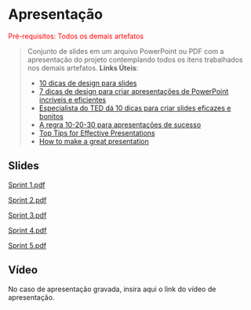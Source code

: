 
# Apresentação

<span style="color:red">Pré-requisitos: Todos os demais artefatos</span>


> Conjunto de slides em um arquivo PowerPoint ou PDF
> com a apresentação do projeto contemplando todos os
> itens trabalhados nos demais artefatos. 
> **Links Úteis**:
> - [10 dicas de design para slides](https://rockcontent.com/blog/design-para-slides/)
> - [7 dicas de design para criar apresentações de PowerPoint incríveis e eficientes](https://www.shutterstock.com/pt/blog/7-dicas-de-design-para-criar-apresentacoes-de-powerpoint-incriveis-e-eficientes)
> - [Especialista do TED dá 10 dicas para criar slides eficazes e bonitos](https://soap.com.br/blog/especialista-do-ted-da-10-dicas-para-criar-slides-eficazes-e-bonitos)
> - [A regra 10-20-30 para apresentações de sucesso](https://revistapegn.globo.com/Noticias/noticia/2014/07/regra-10-20-30-para-apresentacoes-de-sucesso.html)
> - [Top Tips for Effective Presentations](https://www.skillsyouneed.com/present/presentation-tips.html)
> - [How to make a great presentation](https://www.ted.com/playlists/574/how_to_make_a_great_presentation)

## Slides

[Sprint 1.pdf](https://github.com/user-attachments/files/19151446/Sprint.1.pdf)

[Sprint 2.pdf](https://github.com/user-attachments/files/19633632/Sprint.2.pdf)

[Sprint 3.pdf](https://github.com/user-attachments/files/20152513/Sprint.3.pdf)

[Sprint 4.pdf](https://github.com/user-attachments/files/20647498/Sprint.4.pdf)

[Sprint 5.pdf](https://github.com/user-attachments/files/20970304/Sprint.5.pdf)

## Vídeo

No caso de apresentação gravada, insira aqui o link do vídeo de apresentação.
